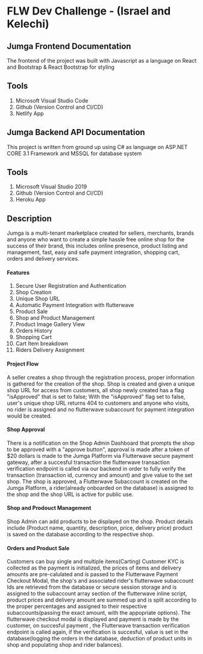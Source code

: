 # FLW Dev Challenge - (Israel and Kelechi)

## Jumga Frontend Documentation

The frontend of the project was built with Javascript as a language on React and Bootstrap & React Bootstrap for styling

## Tools

1. Microsoft Visual Studio Code
2. Github (Version Control and CI/CD)
3. Netlify App

## Jumga Backend API Documentation

This project is written from ground up using C# as language on ASP.NET CORE 3.1 Framework and MSSQL for database system

## Tools

1. Microsoft Visual Studio 2019
2. Github (Version Control and CI/CD)
3. Heroku App

## Description

Jumga is a multi-tenant marketplace created for sellers, merchants, brands and anyone who want to create a simple hassle free online shop for the success of their brand, this includes 
online presence, product listing and management, fast, easy and safe payment integration, shopping cart, orders and delivery services.

#### Features

1. Secure User Registration and Authentication
2. Shop Creation
3. Unique Shop URL
4. Automatic Payment Integration with flutterwave
5. Product Sale
6. Shop and Product Management
7. Product Image Gallery View
8. Orders History
9. Shopping Cart
10. Cart Item breakdown
11. Riders Delivery Assignment

#### Project Flow

A seller creates a shop through the registration process, proper information is gathered for the creation of the shop.
Shop is created and given a unique shop URL for access from customers, all shop newly created has a flag "isApproved" that is set to false;
With the "isApproved" flag set to false, user's unique shop URL returns 404 to customers and anyone who visits, no rider is assigned and no flutterwave subaccount for payment integration would be created.

#### Shop Approval

There is a notification on the Shop Admin Dashboard that prompts the shop to be approved with a "approve button", approval is made after a token of $20 dollars is made to the Jumga Platform via Flutterwave secure payment gateway, after a succesful transaction the flutterwave transaction verification endpoint is called via our backend in order to fully verify the transaction (transaction id, currency and amount) and give value to the set shop. The shop is approved, a Flutterwave Subaccount is created on the Jumga Platform, a rider(already onboarded on the database) is assigned to the shop and the shop URL is active for public use.

#### Shop and Prodouct Management

Shop Admin can add products to be displayed on the shop.
Product details include (Product name, quantity, description, price, delivery price)
product is saved on the database according to the respective shop.

#### Orders and Product Sale

Customers can buy single and multiple items(Carting)
Customer KYC is collected as the payment is initialized, 
the prices of items and delivery amounts are pre-calulated and is passed to the Flutterwave Payment Checkout Modal, 
the shop's and associated rider's flutterwave subaccount Ids are retrieved from the database or secure session storage and is assigned to the subaccount array section of the flutterwave inline script, 
product prices and delivery amount are summed up and is split according to the proper percentages and assigned to their respective subaccounts(passing the exact amount, with the appopriate options). The flutterwave checkout modal is displayed and payment is made by the customer, on succesful payment , the Flutterwave transaction verification endpoint is called again,
if the verification is succesful, value is set in the database(logging the orders in the database, deduction of product units in shop and populating shop and rider balances).
